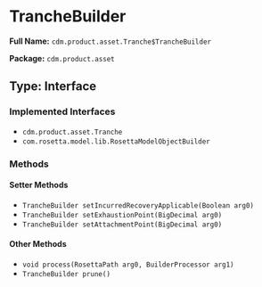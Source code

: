 # TrancheBuilder

**Full Name:** `cdm.product.asset.Tranche$TrancheBuilder`

**Package:** `cdm.product.asset`

## Type: Interface

### Implemented Interfaces

- `cdm.product.asset.Tranche`
- `com.rosetta.model.lib.RosettaModelObjectBuilder`

### Methods

#### Setter Methods

- `TrancheBuilder setIncurredRecoveryApplicable(Boolean arg0)`
- `TrancheBuilder setExhaustionPoint(BigDecimal arg0)`
- `TrancheBuilder setAttachmentPoint(BigDecimal arg0)`

#### Other Methods

- `void process(RosettaPath arg0, BuilderProcessor arg1)`
- `TrancheBuilder prune()`

